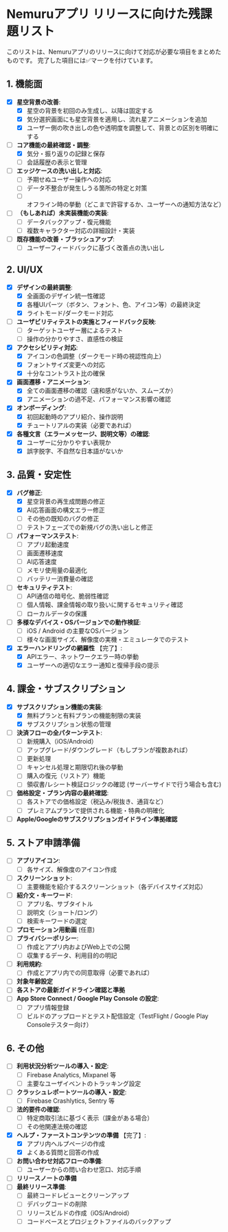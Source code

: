 # Nemuruアプリ リリースに向けた残課題リスト

このリストは、Nemuruアプリのリリースに向けて対応が必要な項目をまとめたものです。
完了した項目には✅マークを付けています。

## 1. 機能面

- [x] **星空背景の改善**:
  - [x] 星空の背景を初回のみ生成し、以降は固定する
  - [x] 気分選択画面にも星空背景を適用し、流れ星アニメーションを追加
  - [x] ユーザー側の吹き出しの色や透明度を調整して、背景との区別を明確にする
- [ ] **コア機能の最終確認・調整**:
  - [x] 気分・振り返りの記録と保存
  - [ ] 会話履歴の表示と管理
- [ ] **エッジケースの洗い出しと対応**:
  - [ ] 予期せぬユーザー操作への対応
  - [ ] データ不整合が発生しうる箇所の特定と対策
  - [ ] オフライン時の挙動（どこまで許容するか、ユーザーへの通知方法など）
- [ ] **（もしあれば）未実装機能の実装**:
  - [ ] データバックアップ・復元機能
  - [ ] 複数キャラクター対応の詳細設計・実装
- [ ] **既存機能の改善・ブラッシュアップ**:
  - [ ] ユーザーフィードバックに基づく改善点の洗い出し

## 2. UI/UX

- [x] **デザインの最終調整**:
  - [x] 全画面のデザイン統一性確認
  - [x] 各種UIパーツ（ボタン、フォント、色、アイコン等）の最終決定
  - [x] ライトモード/ダークモード対応
- [ ] **ユーザビリティテストの実施とフィードバック反映**:
  - [ ] ターゲットユーザー層によるテスト
  - [ ] 操作の分かりやすさ、直感性の検証
- [x] **アクセシビリティ対応**:
  - [x] アイコンの色調整（ダークモード時の視認性向上）
  - [x] フォントサイズ変更への対応
  - [x] 十分なコントラスト比の確保
- [x] **画面遷移・アニメーション**:
  - [x] 全ての画面遷移の確認（違和感がないか、スムーズか）
  - [x] アニメーションの過不足、パフォーマンス影響の確認
- [x] **オンボーディング**:
  - [x] 初回起動時のアプリ紹介、操作説明
  - [x] チュートリアルの実装（必要であれば）
- [x] **各種文言（エラーメッセージ、説明文等）の確認**:
  - [x] ユーザーに分かりやすい表現か
  - [x] 誤字脱字、不自然な日本語がないか

## 3. 品質・安定性

- [x] **バグ修正**:
  - [x] 星空背景の再生成問題の修正
  - [x] AI応答画面の構文エラー修正
  - [ ] その他の既知のバグの修正
  - [ ] テストフェーズでの新規バグの洗い出しと修正
- [ ] **パフォーマンステスト**:
  - [ ] アプリ起動速度
  - [ ] 画面遷移速度
  - [ ] AI応答速度
  - [ ] メモリ使用量の最適化
  - [ ] バッテリー消費量の確認
- [ ] **セキュリティテスト**:
  - [ ] API通信の暗号化、脆弱性確認
  - [ ] 個人情報、課金情報の取り扱いに関するセキュリティ確認
  - [ ] ローカルデータの保護
- [ ] **多様なデバイス・OSバージョンでの動作検証**:
  - [ ] iOS / Android の主要なOSバージョン
  - [ ] 様々な画面サイズ、解像度の実機・エミュレータでのテスト
- [x] **エラーハンドリングの網羅性** 【完了】:
  - [x] APIエラー、ネットワークエラー時の挙動
  - [x] ユーザーへの適切なエラー通知と復帰手段の提示

## 4. 課金・サブスクリプション

- [x] **サブスクリプション機能の実装**:
  - [x] 無料プランと有料プランの機能制限の実装
  - [x] サブスクリプション状態の管理
- [ ] **決済フローの全パターンテスト**:
  - [ ] 新規購入（iOS/Android）
  - [ ] アップグレード/ダウングレード（もしプランが複数あれば）
  - [ ] 更新処理
  - [ ] キャンセル処理と期限切れ後の挙動
  - [ ] 購入の復元（リストア）機能
  - [ ] 領収書/レシート検証ロジックの確認 (サーバーサイドで行う場合も含む)
- [ ] **価格設定・プラン内容の最終確認**:
  - [ ] 各ストアでの価格設定（税込み/税抜き、通貨など）
  - [ ] プレミアムプランで提供される機能・特典の明確化
- [ ] **Apple/Googleのサブスクリプションガイドライン準拠確認**

## 5. ストア申請準備

- [ ] **アプリアイコン**:
  - [ ] 各サイズ、解像度のアイコン作成
- [ ] **スクリーンショット**:
  - [ ] 主要機能を紹介するスクリーンショット（各デバイスサイズ対応）
- [ ] **紹介文・キーワード**:
  - [ ] アプリ名、サブタイトル
  - [ ] 説明文（ショート/ロング）
  - [ ] 検索キーワードの選定
- [ ] **プロモーション用動画** (任意)
- [ ] **プライバシーポリシー**:
  - [ ] 作成とアプリ内およびWeb上での公開
  - [ ] 収集するデータ、利用目的の明記
- [ ] **利用規約**:
  - [ ] 作成とアプリ内での同意取得（必要であれば）
- [ ] **対象年齢設定**
- [ ] **各ストアの最新ガイドライン確認と準拠**
- [ ] **App Store Connect / Google Play Console の設定**:
  - [ ] アプリ情報登録
  - [ ] ビルドのアップロードとテスト配信設定（TestFlight / Google Play Consoleテスター向け）

## 6. その他

- [ ] **利用状況分析ツールの導入・設定**:
  - [ ] Firebase Analytics, Mixpanel 等
  - [ ] 主要なユーザイベントのトラッキング設定
- [ ] **クラッシュレポートツールの導入・設定**:
  - [ ] Firebase Crashlytics, Sentry 等
- [ ] **法的要件の確認**:
  - [ ] 特定商取引法に基づく表示（課金がある場合）
  - [ ] その他関連法規の確認
- [x] **ヘルプ・ファーストコンテンツの準備** 【完了】:
  - [x] アプリ内ヘルプページの作成
  - [x] よくある質問と回答の作成
- [ ] **お問い合わせ対応フローの準備**:
  - [ ] ユーザーからの問い合わせ窓口、対応手順
- [ ] **リリースノートの準備**
- [ ] **最終リリース準備**:
  - [ ] 最終コードレビューとクリーンアップ
  - [ ] デバッグコードの削除
  - [ ] リリースビルドの作成（iOS/Android）
  - [ ] コードベースとプロジェクトファイルのバックアップ
